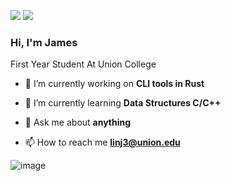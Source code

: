[![](https://img.shields.io/badge/linkedin-%230077B5.svg?&style=for-the-badge&logo=linkedin&logoColor=white)](https://www.linkedin.com/in/jameslinurl/)
[![](https://img.shields.io/badge/Gmail-D14836?style=for-the-badge&logo=gmail&logoColor=white)](mailto:linj3@union.edu)

### Hi, I'm James
First Year Student At Union College
- 🔭 I’m currently working on **CLI tools in Rust**

- 🌱 I’m currently learning **Data Structures C/C++**

- 💬 Ask me about **anything**

- 📫 How to reach me **linj3@union.edu**

![image](https://github.com/user-attachments/assets/c310d1fc-fcfa-4a20-8b34-41afe1122c2f)
